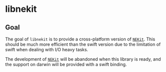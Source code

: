 # libnekit

## Goal
The goal of `libnekit` is to provide a cross-platform version of [`NEKit`](https://github.com/zhuhaow/NEKit). This should be much more efficient than the swift version due to the limitation of swift when dealing with I/O heavy tasks.

The development of [`NEKit`](https://github.com/zhuhaow/NEKit) will be abandoned when this library is ready, and the support on darwin will be provided with a swift binding.
